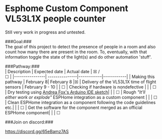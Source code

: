 # Esphome Custom Component VL53L1X people counter
Still very work in progress and untested.

###Goal:###<br/>
The goal of this project to detect the presence of people in a room and also count how many there are present in the room. To, eventually, with that information toggle the state of the light(s) and do other automation 'stuff'.

###Pathway:### <br/>
| Description     |  Expected date  | Actual date  | ☒ /<br/> ☐   | 
|----------------| ---------------|------------|------------|
| Making this pathway | February 8| February 8 |☒
| Delivery of the VL53L1X time of flight sensors | February 9 - 10 | |  ☐
| Checking if hardware is nondefective | | |  ☐
| Dry testing using <a href="https://github.com/Andrea-Fox/peopleCounter">Andrea Fox's Arduino IDE sketch</a>|  | |  ☐
| Rough _"It'll either work or explode"_ ESPHome integration as a custom component | | |  ☐
| Clean ESPHome integration as a component following the code guidelines etc.| | | ☐
| Get the software for the component merged as an official ESPHome component| | |  ☐

###Join on discord:### <br/>

https://discord.gg/65eBamz7AS

